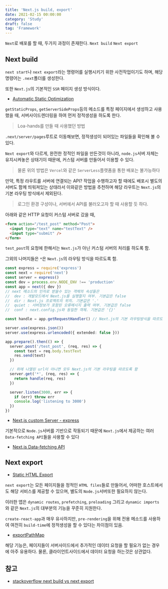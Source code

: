 ```yaml
---
title: 'Next.js build, export'
date: 2021-02-15 00:00:00
category: 'Study'
draft: false
tag: 'Framework'
---
```


`Next`로 배포를 할 때, 두가지 과정이 존재한다. `Next build` `Next export`

## Next build

`next start`나 `next export`라는 명령어를 실행시키기 위한 사전작업이기도 하며, 해당 명령어는 `.next`폴더를 생성한다.

또한 `Next.js`의 기본적인 `SSR` 페이지 생성 방식이다.

- [Automatic Static Optimization](https://nextjs.org/docs/advanced-features/automatic-static-optimization)

`getStaticProps`, `getServerSideProps`등의 메소드를 특정 페이지에서 생성하고 사용했을 때, 서버사이드렌더링을 하여 먼저 정적생성을 하도록 한다.

> Loa-hands를 만들 때 사용했던 방법

`.next/server/pages`루트로 이동해보면, 정적생성이 되어있는 파일들을 확인해 볼 수 있다.

`Next export`와 다르게, 완전한 정적인 파일을 만든것이 아니라, `node.js`서버 자체는 유지시켜놓은 상태기이 때문에, 커스텀 서버를 만들어서 이용할 수 있다.

> 물론 위의 방법은 `Vercel`와 같은 `ServerLess`플랫폼을 통한 배포는 불가능하다

만약, 특정 라우트를 서버에 연결되는 API? 작업을 수행하고자 할 때에도 배포시 별도의 서버도 함께 띄워져있는 상태라서 이와같은 방법을 추천하며 해당 라우트는 `Next.js`의 기본 라우팅 방식에서 제외된다.

> 로그인 환경 구성이나, 서버에서 API를 불러오고자 할 때 사용할 듯 하다.

아래와 같은 HTTP 요청이 커스텀 서버로 갔을 때,

```html
<form action="/test_post" method="Post">
  <input type="text" name="testText" />
  <input type="submit" />
</form>
```

`test_post`의 요청에 한해서는 `Next.js`가 아닌 커스텀 서버의 처리를 하도록 함.

그외의 나머지들은 `*`은 `Next.js`의 라우팅 방식을 따르도록 함.

```ts
const express = require('express')
const next = require('next')
const server = express()
const dev = process.env.NODE_ENV !== 'production'
const app = next({ dev })
// next 메소드의 인자로 받을수 있는 객체의 속성들은
//  dev : 개발모드에서 Next.js를 실행할지 여부. 기본값은 false
//  dir : Next.js 프로젝트의 위치. 기본값은 '.'
//  quiet : 서버정보가 포함된 오류메시지 출력 여부. 기본값은 false
//  conf : next.config.js와 동일한 객체. 기본값은 '{}'

const handle = app.getRequestHandler() // Next.js의 기본 라우팅방식을 따르도록 함

server.use(express.json())
server.use(express.urlencoded({ extended: false }))

app.prepare().then(() => {
  server.post('/test_post', (req, res) => {
    const text = req.body.testText
    res.send(text)
  })

  // 위에 나열된 url이 아니면 모두 Next.js의 기본 라우팅을 따르도록 함
  server.get('*', (req, res) => {
    return handle(req, res)
  })

  server.listen(3000, err => {
    if (err) throw err
    console.log('listening to 3000')
  })
})
```

- [Next.js custom Server - express](https://nextjs.org/docs/advanced-features/custom-server)

기본적으로 `Node.js`서버를 기반으로 작동되기 때문에 `Next.js`에서 제공하는 여러 `Data-fetching API`들을 사용할 수 있다

- [Next.js Data-fetching API](https://nextjs.org/docs/basic-features/data-fetching)

## Next export

- [Static HTML Export](https://nextjs.org/docs/advanced-features/static-html-export)

`next export`는 모든 페이지들을 정적인 `HTML files`들로 만들어서, 어떠한 호스트에서도 해당 서비스를 제공할 수 있으며, 별도의 `Node.js`서버또한 필요하지 않는다.

이러한 앱은 `dynamic routes`, `prefetching`, `preloading` 그리고 `dynamic imports`와 같은 `Next.js`의 대부분의 기능을 꾸준히 지원한다.

`create-react-app`과 매우 유사하지만, `pre-rendering`을 위해 전용 메소드를 사용하여 여전히 `build-time`에 정적생성을 할 수 있다는 차이점이 있음.

- [exportPathMap](https://nextjs.org/docs/api-reference/next.config.js/exportPathMap)

해당 기능은, 페이지들이 서버사이드에서 추가적인 데이터 요청을 할 필요가 없는 경우에 아주 유용하다. 물론, 클라이언트사이드에서 데이터 요청을 하는것은 상관없다.

## 참고

- [stackoverflow next build vs next export](https://stackoverflow.com/questions/61724368/what-is-the-difference-between-next-export-and-next-build-in-next-js)
